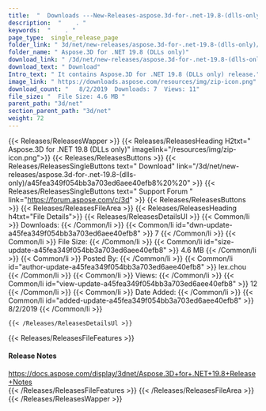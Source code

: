 ```yaml
---
title:  "  Downloads ---New-Releases-aspose.3d-for-.net-19.8-(dlls-only) . " 
description:  "    . " 
keywords:  "    . " 
page_type:  single_release_page
folder_link: " 3d/net/new-releases/aspose.3d-for-.net-19.8-(dlls-only)/"
folder_name: " Aspose.3D for .NET 19.8 (DLLs only)"
download_link: " /3d/net/new-releases/aspose.3d-for-.net-19.8-(dlls-only)/a45fea349f054bb3a703ed6aee40efb8"
download_text: " Download"
Intro_text: " It contains Aspose.3D for .NET 19.8 (DLLs only) release."
image_link: " https://downloads.aspose.com/resources/img/zip-icon.png"
download_count: "   8/2/2019  Downloads: 7  Views: 11"
file_size: "  File Size: 4.6 MB "
parent_path: "3d/net"
section_parent_path: "3d/net"
weight: 72 
---
```


{{< Releases/ReleasesWapper >}}
  {{< Releases/ReleasesHeading H2txt=" Aspose.3D for .NET 19.8 (DLLs only)" imagelink="/resources/img/zip-icon.png">}}
  {{< Releases/ReleasesButtons >}}
    {{< Releases/ReleasesSingleButtons text=" Download" link="/3d/net/new-releases/aspose.3d-for-.net-19.8-(dlls-only)/a45fea349f054bb3a703ed6aee40efb8%20%20" >}}
    {{< Releases/ReleasesSingleButtons text=" Support Forum " link="https://forum.aspose.com/c/3d" >}}
  {{< Releases/ReleasesButtons >}}
  {{< Releases/ReleasesFileArea >}}
    {{< Releases/ReleasesHeading h4txt="File Details">}}
    {{< Releases/ReleasesDetailsUl >}}
            {{< Common/li  >}} Downloads: {{< /Common/li >}} 
      {{< Common/li id="dwn-update-a45fea349f054bb3a703ed6aee40efb8" >}} 7 {{< /Common/li >}} 
      {{< Common/li  >}} File Size: {{< /Common/li >}} 
      {{< Common/li id="size-update-a45fea349f054bb3a703ed6aee40efb8" >}} 4.6 MB {{< /Common/li >}} 
      {{< Common/li  >}} Posted By: {{< /Common/li >}} 
      {{< Common/li id="author-update-a45fea349f054bb3a703ed6aee40efb8" >}} lex.chou {{< /Common/li >}} 
      {{< Common/li  >}} Views: {{< /Common/li >}} 
      {{< Common/li id="view-update-a45fea349f054bb3a703ed6aee40efb8" >}} 12 {{< /Common/li >}} 
      {{< Common/li  >}} Date Added: {{< /Common/li >}} 
      {{< Common/li id="added-update-a45fea349f054bb3a703ed6aee40efb8" >}} 8/2/2019 {{< /Common/li >}} 

    {{< /Releases/ReleasesDetailsUl >}}

  {{< Releases/ReleasesFileFeatures >}}
      <h4>Release Notes</h4><div><a href="https://docs.aspose.com/display/3dnet/Aspose.3D+for+.NET+19.8+Release+Notes">https://docs.aspose.com/display/3dnet/Aspose.3D+for+.NET+19.8+Release+Notes</a></div>
  {{< /Releases/ReleasesFileFeatures >}}
 {{< /Releases/ReleasesFileArea >}}
{{< /Releases/ReleasesWapper >}}


